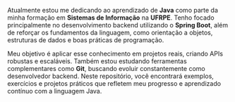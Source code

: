 Atualmente estou me dedicando ao aprendizado de **Java** como parte da minha formação em **Sistemas de Informação** na **UFRPE**. 
Tenho focado principalmente no desenvolvimento backend utilizando o **Spring Boot**, além de reforçar os fundamentos da linguagem, 
como orientação a objetos, estruturas de dados e boas práticas de programação.

Meu objetivo é aplicar esse conhecimento em projetos reais, criando APIs robustas e escaláveis. Também estou estudando ferramentas 
complementares como **Git**, buscando evoluir constantemente como desenvolvedor backend. Neste repositório, você encontrará exemplos, 
exercícios e projetos práticos que refletem meu progresso e aprendizado contínuo com a linguagem Java.

